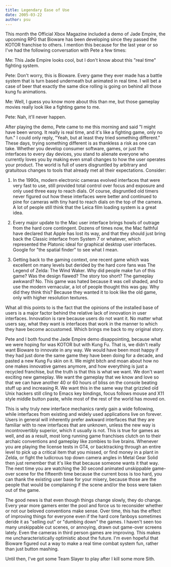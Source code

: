 ```yaml
---
title: Legendary Ease of Use
date: 2005-03-22
author: psu
---
```


This month the Official Xbox Magazine included a demo of Jade Empire, the upcoming RPG that Bioware has been developing since they passed the KOTOR franchise to others. I mention this because for the last year or so I've had the following conversation with Pete a few times:

Me: This Jade Empire looks cool, but I don't know about this "real time" fighting system.

Pete: Don't worry, this is Bioware. Every game they ever made has a battle system that is turn based underneath but animated in real time. I will bet a case of beer that exactly the same dice rolling is going on behind all those kung fu animations.

Me: Well, I guess you know more about this than me, but those gameplay movies really look like a fighting game to me.

Pete: Nah, it'll never happen.

After playing the demo, Pete came to me this morning and said "I might have been wrong. It really is real time, and it's like a fighting game, only no fun." I could only reply, "Yeah, but at least they tried something different."
These days, trying something different is as thankless a risk as one can take. Whether you develop consumer software, games, or just the interfaces to every day devices, you stand to alienate everyone who currently loves you by making even small changes to how the user operates your product. The world is full of users disgruntled by arbitrary and gratuitous changes to tools that already met all their expectations. Consider:

1. In the 1990s, modern electronic cameras evolved interfaces that were very fast to use, still provided total control over focus and exposure and only used three easy to reach dials. Of course, disgruntled old timers never figured out how these interfaces were better and continued to pine for cameras with tiny hard to reach dials on the top of the camera. A lot of people still think that the Leica film loading system is a great idea.

2. Every major update to the Mac user interface brings howls of outrage from the hard core contingent. Dozens of times now, the Mac faithful have declared that Apple has lost its way, and that they should just bring back the Classic interface from System 7 or whatever, which represented the Platonic ideal for graphical desktop user interfaces. Google for "the spatial finder" to see what I mean.

3. Getting back to the gaming context, one recent game which was excellent on many levels but derided by the hard core fans was The Legend of Zelda: The Wind Waker. Why did people make fun of this game? Was the design flawed? The story too short? The gameplay awkward? No. This game was hated because it was cell shaded, and to use the modern vernacular, a lot of people thought this was gay. Why did they think this? Because they wanted it to look like the old game, only with higher resolution textures.

What all this points to is the fact that the opinions of the installed base of users is a major factor behind the relative lack of innovation in user interfaces. Innovation is rare because users do not want it. No matter what users say, what they want is interfaces that work in the manner to which they have become accustomed. Which brings me back to my original story.

Pete and I both found the Jade Empire demo disappointing, because what we were hoping for was KOTOR but with Kung Fu. That is, we didn't really want Bioware to innovate in any way. We would have been most happy if they had just done the same game they have been doing for a decade, and pasted a new Kung Fu skin on it. We might bitch and moan about how no one makes innovative games anymore, and how everything is just a recycled franchise, but the truth is that this is what we want. We don't want exciting new gameplay. We want the gameplay that we know and love so that we can have another 40 or 60 hours of bliss on the console beating stuff up and increasing R. We want this in the same way that grizzled old Unix hackers still cling to Emacs key bindings, focus follows mouse and X11 style middle button paste, while most of the rest of the world has moved on.

This is why truly new interface mechanics rarely gain a wide following, while interfaces from existing and widely used applications live on forever. Users in general will inherently prefer awkward interfaces that they are familiar with to new interfaces that are unknown, unless the new way is incontrovertibly superior, which it usually is not. This is true for games as well, and as a result, most long running game franchises clutch on to their archaic conventions and gameplay like zombies to live brains. Whenever you are playing the license tests in GT4, or backtracking through an entire level to pick up a critical item that you missed, or find money in a plant in Zelda, or fight the ludicrous top down camera angles in Metal Gear Solid then just remember that it's like that because someone wants it that way. The next time you are watching the 30 second animated unskippable game-over scene for the fifteenth time because the current boss is too hard, you can thank the existing user base for your misery, because those are the people that would be complaining if the scene and/or the boss were taken out of the game.

The good news is that even though things change slowly, they do change. Every year more gamers enter the pool and force us to reconsider whether or not our beloved conventions make sense. Over time, this has the effect of improving things for everyone even if the hard core fanboys sometimes deride it as "selling out" or "dumbing down" the games. I haven't seen too many unskippable cut scenes, or annoying, drawn out game-over screens lately. Even the cameras in third person games are improving. This makes me uncharacteristically optimistic about the future. I'm even hopeful that Bioware figured out a way to make a real time combat system fun, rather than just button mashing.

Until then, I've got some Team Slayer to play after I kill some more Sith.